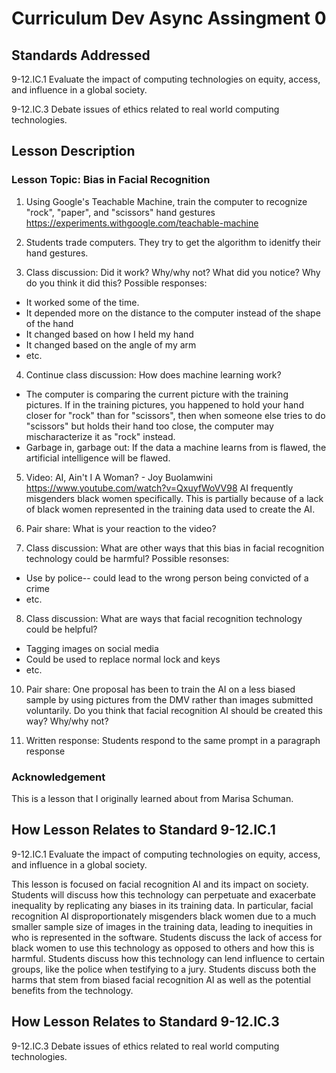 # Curriculum Dev Async Assingment 0

## Standards Addressed

9-12.IC.1 Evaluate the impact of computing technologies on equity, access, and influence in a global society.

9-12.IC.3 Debate issues of ethics related to real world computing technologies. 

## Lesson Description

### Lesson Topic: Bias in Facial Recognition

1. Using Google's Teachable Machine, train the computer to recognize "rock", "paper", and "scissors" hand gestures
https://experiments.withgoogle.com/teachable-machine

2. Students trade computers. They try to get the algorithm to idenitfy their hand gestures.

3. Class discussion: Did it work? Why/why not? What did you notice? Why do you think it did this?
Possible responses:
* It worked some of the time.
* It depended more on the distance to the computer instead of the shape of the hand
* It changed based on how I held my hand
* It changed based on the angle of my arm
* etc.

4. Continue class discussion: How does machine learning work?
* The computer is comparing the current picture with the training pictures. If in the training pictures, you happened to hold your hand closer for "rock" than for "scissors", then when someone else tries to do "scissors" but holds their hand too close, the computer may mischaracterize it as "rock" instead.
* Garbage in, garbage out: If the data a machine learns from is flawed, the artificial intelligence will be flawed.

5. Video: AI, Ain't I A Woman? - Joy Buolamwini
https://www.youtube.com/watch?v=QxuyfWoVV98
AI frequently misgenders black women specifically. This is partially because of a lack of black women represented in the training data used to create the AI.

6. Pair share: What is your reaction to the video?

8. Class discussion: What are other ways that this bias in facial recognition technology could be harmful?
Possible resonses:
* Use by police-- could lead to the wrong person being convicted of a crime
* etc.

8. Class discussion: What are ways that facial recognition technology could be helpful?
* Tagging images on social media
* Could be used to replace normal lock and keys
* etc.

10. Pair share: One proposal has been to train the AI on a less biased sample by using pictures from the DMV rather than images submitted voluntarily. Do you think that facial recognition AI should be created this way? Why/why not?

9. Written response: Students respond to the same prompt in a paragraph response

### Acknowledgement
This is a lesson that I originally learned about from Marisa Schuman.

## How Lesson Relates to Standard 9-12.IC.1
9-12.IC.1 Evaluate the impact of computing technologies on equity, access, and influence in a global society.

This lesson is focused on facial recognition AI and its impact on society. Students will discuss how this technology can perpetuate and exacerbate inequality by replicating any biases in its training data. In particular, facial recognition AI disproportionately misgenders black women due to a much smaller sample size of images in the training data, leading to inequities in who is represented in the software. Students discuss the lack of access for black women to use this technology as opposed to others and how this is harmful. Students discuss how this technology can lend influence to certain groups, like the police when testifying to a jury. Students discuss both the harms that stem from biased facial recognition AI as well as the potential benefits from the technology.

## How Lesson Relates to Standard 9-12.IC.3
9-12.IC.3 Debate issues of ethics related to real world computing technologies.

